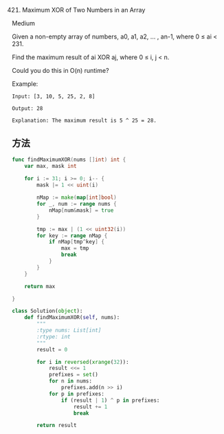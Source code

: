 421. Maximum XOR of Two Numbers in an Array


Medium


Given a non-empty array of numbers, a0, a1, a2, … , an-1, where 0 ≤ ai < 231.

Find the maximum result of ai XOR aj, where 0 ≤ i, j < n.

Could you do this in O(n) runtime?

Example:

```
Input: [3, 10, 5, 25, 2, 8]

Output: 28

Explanation: The maximum result is 5 ^ 25 = 28.
```

## 方法

```go
func findMaximumXOR(nums []int) int {
    var max, mask int
    
    for i := 31; i >= 0; i-- {
		mask |= 1 << uint(i)

		nMap := make(map[int]bool)
		for _, num := range nums {
			nMap[num&mask] = true
		}

		tmp := max | (1 << uint32(i))
		for key := range nMap {
			if nMap[tmp^key] {
				max = tmp
				break
			}
		}
	}

	return max

}
```



```python
class Solution(object):
    def findMaximumXOR(self, nums):
        """
        :type nums: List[int]
        :rtype: int
        """
        result = 0

        for i in reversed(xrange(32)):
            result <<= 1
            prefixes = set()
            for n in nums:
                prefixes.add(n >> i)
            for p in prefixes:
                if (result | 1) ^ p in prefixes:
                    result += 1
                    break

        return result
```